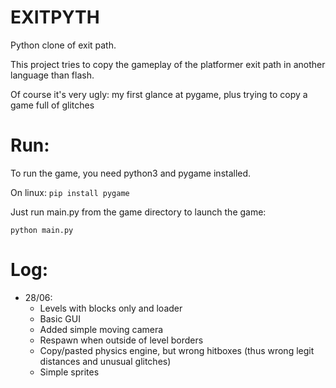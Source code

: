 # EXITPYTH

Python clone of exit path.

This project tries to copy the gameplay of the platformer exit path in another language than flash.

Of course it's very ugly: my first glance at pygame, plus trying to copy a game full of glitches

# Run:

To run the game, you need python3 and pygame installed.

On linux: 
```pip install pygame```

Just run main.py from the game directory to launch the game:

```python main.py```

# Log:

- 28/06:
  - Levels with blocks only and loader
  - Basic GUI
  - Added simple moving camera
  - Respawn when outside of level borders
  - Copy/pasted physics engine, but wrong hitboxes (thus wrong legit distances and unusual glitches)
  - Simple sprites